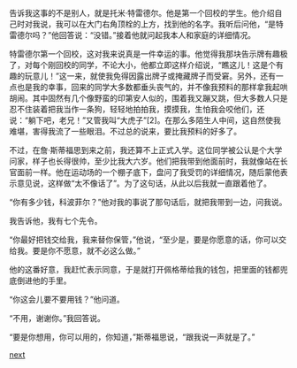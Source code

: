 
告诉我这事的不是别人，就是托米·特雷德尔。他是第一个回校的学生。他介绍自己时对我说，我可以在大门右角顶栓的上方，找到他的名字。我听后问他，“是特雷德尔吗？”他回答说：“没错。”接着他就问起我本人和家庭的详细情况。

特雷德尔第一个回校，这对我来说真是一件幸运的事。他觉得我那块告示牌有趣极了，对每个刚回校的同学，不论大小，他都立即这样介绍说，“瞧这儿！这是个有趣的玩意儿！”这一来，就使我免得因露出牌子或掩藏牌子而受窘。另外，还有一点也是我的幸事，回来的同学大多数都垂头丧气的，并不像我预料的那样拿我起哄胡闹。其中固然有几个像野蛮的印第安人似的，围着我又蹦又跳，但大多数人只是忍不住装着把我当作一条狗，轻轻地拍拍我，摸摸我，生怕我会咬他们，还说：“躺下吧，老兄！”又管我叫“大虎子”[2]。在那么多陌生人中间，这自然使我难堪，害得我流了一些眼泪。不过总的说来，要比我预料的好多了。

不过，在詹·斯蒂福思到来之前，我还算不上正式入学。这位同学被公认是个大学问家，样子也长得很帅，至少比我大六岁。他们把我带到他面前时，我就像站在长官面前一样。他在运动场的一个棚子底下，盘问了我受罚的详细情况，随后蒙他表示意见说，这样做“太不像话了”。为了这句话，从此以后我就一直跟着他了。

“你有多少钱，科波菲尔？”他对我的事说了那句话后，就把我带到一边，问我说。

我告诉他，我有七个先令。

“你最好把钱交给我，我来替你保管，”他说，“至少是，要是你愿意的话，你可以交给我。要是你不愿意，就不必这么做。”

他的这番好意，我赶忙表示同意，于是就打开佩格蒂给我的钱包，把里面的钱都兜底倒进他的手里。

“你这会儿要不要用钱？”他问道。

“不用，谢谢你。”我回答说。

“要是你想用，你可以用的，你知道，”斯蒂福思说，“跟我说一声就是了。”

[next](page88.md)